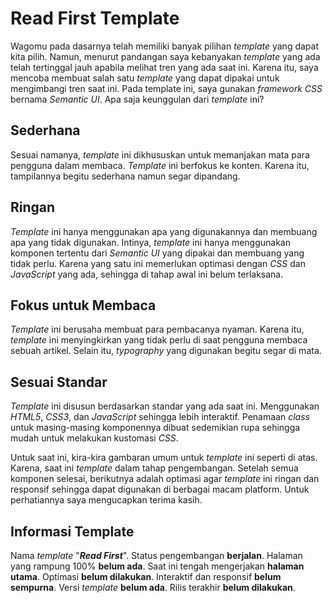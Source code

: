 # Read First Template

Wagomu pada dasarnya telah memiliki banyak pilihan <i>template</i> yang dapat kita pilih. Namun, menurut pandangan saya kebanyakan <i>template</i> yang ada telah tertinggal jauh apabila melihat tren yang ada saat ini. Karena itu, saya mencoba membuat salah satu <i>template</i> yang dapat dipakai untuk mengimbangi tren saat ini. Pada template ini, saya gunakan <i>framework</i> <i>CSS</i> bernama <i>Semantic UI</i>. Apa saja keunggulan dari <i>template</i> ini?

Sederhana
---------
Sesuai namanya, <i>template</i> ini dikhususkan untuk memanjakan mata para pengguna dalam membaca. <i>Template</i> ini berfokus ke konten. Karena itu, tampilannya begitu sederhana namun segar dipandang.

Ringan
------
<i>Template</i> ini hanya menggunakan apa yang digunakannya dan membuang apa yang tidak digunakan. Intinya, <i>template</i> ini hanya menggunakan komponen tertentu dari <i>Semantic UI</i> yang dipakai dan membuang yang tidak perlu. Karena yang satu ini memerlukan optimasi dengan <i>CSS</i> dan <i>JavaScript</i> yang ada, sehingga di tahap awal ini belum terlaksana.

Fokus untuk Membaca
-------------------
<i>Template</i> ini berusaha membuat para pembacanya nyaman. Karena itu, <i>template</i> ini menyingkirkan yang tidak perlu di saat pengguna membaca sebuah artikel. Selain itu, <i>typography</i> yang digunakan begitu segar di mata.

Sesuai Standar
--------------
<i>Template</i> ini disusun berdasarkan standar yang ada saat ini. Menggunakan <i>HTML5</i>, <i>CSS3</i>, dan <i>JavaScript</i> sehingga lebih interaktif. Penamaan <i>class</i> untuk masing-masing komponennya dibuat sedemikian rupa sehingga mudah untuk melakukan kustomasi <i>CSS</i>.

Untuk saat ini, kira-kira gambaran umum untuk <i>template</i> ini seperti di atas. Karena, saat ini <i>template</i> dalam tahap pengembangan. Setelah semua komponen selesai, berikutnya adalah optimasi agar <i>template</i> ini ringan dan responsif sehingga dapat digunakan di berbagai macam platform. Untuk perhatiannya saya mengucapkan terima kasih.

Informasi Template
------------------
Nama <i>template</i> "<strong></strong><i><strong>Read First</strong></i>".
Status pengembangan <strong>berjalan</strong>.
Halaman yang rampung 100% <strong>belum ada</strong>.
Saat ini tengah mengerjakan <strong>halaman utama</strong>.
Optimasi <strong>belum dilakukan</strong>.
Interaktif dan responsif <strong>belum sempurna</strong>.
Versi <i>template</i> <strong>belum ada</strong>.
Rilis terakhir <strong>belum dilakukan</strong>.
